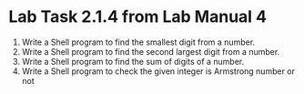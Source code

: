 # Lab Task 2.1.4 from Lab Manual 4
1. Write a Shell program to find the smallest digit from a number. 
2. Write a Shell program to find the second largest digit from a number. 
3. Write a Shell program to find the sum of digits of a number. 
4. Write a Shell program to check the given integer is Armstrong number or not
